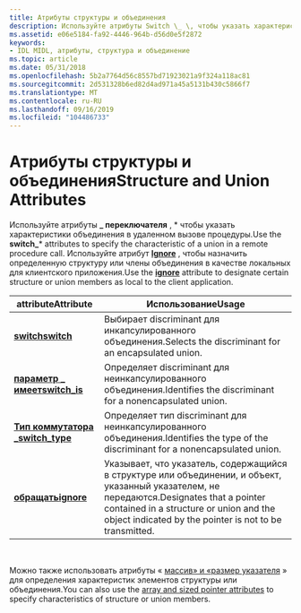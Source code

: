 ```yaml
---
title: Атрибуты структуры и объединения
description: Используйте атрибуты Switch \_ \, чтобы указать характеристики объединения в удаленном вызове процедуры. Используйте атрибут Ignore, чтобы назначить определенную структуру или члены объединения в качестве локальных для клиентского приложения.
ms.assetid: e06e5184-fa92-4446-964b-d56d0e5f2872
keywords:
- IDL MIDL, атрибуты, структура и объединение
ms.topic: article
ms.date: 05/31/2018
ms.openlocfilehash: 5b2a7764d56c8557bd71923021a9f324a118ac81
ms.sourcegitcommit: 2d531328b6ed82d4ad971a45a5131b430c5866f7
ms.translationtype: MT
ms.contentlocale: ru-RU
ms.lasthandoff: 09/16/2019
ms.locfileid: "104486733"
---
```

# <a name="structure-and-union-attributes"></a><span data-ttu-id="0f05b-105">Атрибуты структуры и объединения</span><span class="sxs-lookup"><span data-stu-id="0f05b-105">Structure and Union Attributes</span></span>

<span data-ttu-id="0f05b-106">Используйте атрибуты **\_ переключателя** , \* чтобы указать характеристики объединения в удаленном вызове процедуры.</span><span class="sxs-lookup"><span data-stu-id="0f05b-106">Use the **switch\_**\* attributes to specify the characteristic of a union in a remote procedure call.</span></span> <span data-ttu-id="0f05b-107">Используйте атрибут [**Ignore**](ignore.md) , чтобы назначить определенную структуру или члены объединения в качестве локальных для клиентского приложения.</span><span class="sxs-lookup"><span data-stu-id="0f05b-107">Use the [**ignore**](ignore.md) attribute to designate certain structure or union members as local to the client application.</span></span>



| <span data-ttu-id="0f05b-108">attribute</span><span class="sxs-lookup"><span data-stu-id="0f05b-108">Attribute</span></span>                           | <span data-ttu-id="0f05b-109">Использование</span><span class="sxs-lookup"><span data-stu-id="0f05b-109">Usage</span></span>                                                                                                                         |
|-------------------------------------|-------------------------------------------------------------------------------------------------------------------------------|
| [<span data-ttu-id="0f05b-110">**switch**</span><span class="sxs-lookup"><span data-stu-id="0f05b-110">**switch**</span></span>](switch.md)            | <span data-ttu-id="0f05b-111">Выбирает discriminant для инкапсулированного объединения.</span><span class="sxs-lookup"><span data-stu-id="0f05b-111">Selects the discriminant for an encapsulated union.</span></span>                                                                           |
| [<span data-ttu-id="0f05b-112">**параметр \_ имеет**</span><span class="sxs-lookup"><span data-stu-id="0f05b-112">**switch\_is**</span></span>](switch-is.md)     | <span data-ttu-id="0f05b-113">Определяет discriminant для неинкапсулированного объединения.</span><span class="sxs-lookup"><span data-stu-id="0f05b-113">Identifies the discriminant for a nonencapsulated union.</span></span>                                                                      |
| [<span data-ttu-id="0f05b-114">**Тип коммутатора \_**</span><span class="sxs-lookup"><span data-stu-id="0f05b-114">**switch\_type**</span></span>](switch-type.md) | <span data-ttu-id="0f05b-115">Определяет тип discriminant для неинкапсулированного объединения.</span><span class="sxs-lookup"><span data-stu-id="0f05b-115">Identifies the type of the discriminant for a nonencapsulated union.</span></span>                                                          |
| [<span data-ttu-id="0f05b-116">**обращать**</span><span class="sxs-lookup"><span data-stu-id="0f05b-116">**ignore**</span></span>](ignore.md)            | <span data-ttu-id="0f05b-117">Указывает, что указатель, содержащийся в структуре или объединении, и объект, указанный указателем, не передаются.</span><span class="sxs-lookup"><span data-stu-id="0f05b-117">Designates that a pointer contained in a structure or union and the object indicated by the pointer is not to be transmitted.</span></span> |



 

<span data-ttu-id="0f05b-118">Можно также использовать атрибуты « [массив» и «размер указателя](array-and-sized-pointer-attributes.md) » для определения характеристик элементов структуры или объединения.</span><span class="sxs-lookup"><span data-stu-id="0f05b-118">You can also use the [array and sized pointer attributes](array-and-sized-pointer-attributes.md) to specify characteristics of structure or union members.</span></span>

 

 




